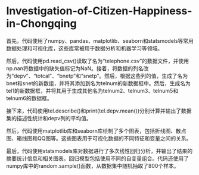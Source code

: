 # Investigation-of-Citizen-Happiness-in-Chongqing

首先，代码使用了numpy、pandas、matplotlib、seaborn和statsmodels等常用数据处理和可视化库，这些库常被用于数据分析和机器学习等领域。

然后，代码使用pd.read_csv()读取了名为“telephone.csv”的数据文件，并使用np.nan将数据中的缺失值标记为NaN。接着，将数据的列名改为“depv”、“totcal”、“bnetp”和“snetp”。然后，根据这些列的值，生成了名为bnet和snet的新数组，并将其添加到名为telnum的新数据框中。然后，生成名为tel1的新数据框，并将其用于生成其他名为telnum2、telnum3、telnum5和telnum6的数据框。

接下来，代码使用tel.describe()和print(tel.depv.mean())分别计算并输出了数据集的描述性统计和depv列的平均值。

然后，代码使用matplotlib库和seaborn库绘制了多个图表，包括折线图、散点图、箱线图和QQ图等。这些图表用于可视化数据的不同特征和变量之间的关系。

最后，代码使用statsmodels库对数据进行了多次线性回归分析，并输出了结果的摘要统计信息和相关图表。回归模型包括使用不同的自变量组合。代码还使用了numpy库中的random.sample()函数，从数据集中随机抽取了800个样本。
